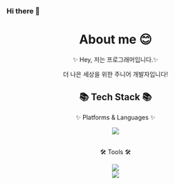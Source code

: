 ### Hi there 👋

<div align=center>
  <h1> About me 😊 </h1>
<div align=center>	
</div>
<div align=center>
	<p>✨ Hey, 저는 프로그래머입니다.✨ </p>
	<p> 더 나은 세상을 위한 주니어 개발자입니다! </p>
</div>

<div align=center>
	<h2>📚 Tech Stack 📚</h2>
	<p>✨ Platforms & Languages ✨</p>
</div>
<div align="center">
	<img src="https://img.shields.io/badge/C-A8B9CC?style=flat-square&logo=C++&logoColor=white" />

	
</div>
<br>
<div align=center>
	<p>🛠 Tools 🛠</p>
</div>
<div align=center>
	<img src="https://img.shields.io/badge/Visual%20Studio%20Code-007ACC?style=flat&logo=VisualStudioCode&logoColor=white" />
	<br>
	<img src="https://img.shields.io/badge/GitHub-181717?style=flat&logo=GitHub&logoColor=white" />
</div>
